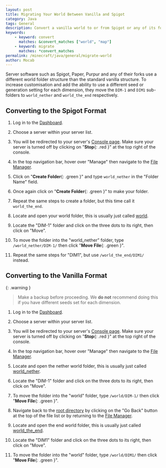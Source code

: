 ```yaml
---
layout: post
title: Migrating Your World Between Vanilla and Spigot
category: Java
tags: General
description: Convert a vanilla world to or from Spigot or any of its forks.
keywords:
    - keyword: convert
      matches: &convert_matches ["world", "map"]
    - keyword: migrate
      matches: *convert_matches
permalink: /minecraft/java/general/migrate-world
author: Mocab
---
```


Server software such as Spigot, Paper, Purpur and any of their forks use a different world folder structure than the standard vanilla structure. To increase customisation and add the ability to use a different seed or generation setting for each dimension, they move the `DIM-1` and `DIM1` sub-folders to `world_nether` and `world_the_end` respectively.

## Converting to the Spigot Format

1. Log in to the [Dashboard](https://client.falixnodes.net/).

2. Choose a server within your server list.

3. You will be redirected to your server's [Console page](https://client.falixnodes.net/server/console). Make sure your server is turned off by clicking on "**Stop**{: .red }" at the top right of the console.

4. In the top navigation bar, hover over "Manage" then navigate to the [File Manager](https://client.falixnodes.net/server/filemanager).

5. Click on "**Create Folder**{: .green }" and type `world_nether` in the "Folder Name" field.

6. Once again click on "**Create Folder**{: .green }" to make your folder.

7. Repeat the same steps to create a folder, but this time call it `world_the_end`.

8. Locate and open your world folder, this is usually just called [world](https://client.falixnodes.net/server/filemanager?dir=/world/).

9. Locate the "DIM-1" folder and click on the three dots to its right, then click on "Move".

10. To move the folder into the "world_nether" folder, type `/world_nether/DIM-1/` then click "**Move File**{: .green }".

11. Repeat the same steps for "DIM1", but use `/world_the_end/DIM1/` instead.

## Converting to the Vanilla Format

{: .warning }

> Make a backup before proceeding. We **do not** recommend doing this if you have different seeds set for each dimension.

1. Log in to the [Dashboard](https://client.falixnodes.net/).

2. Choose a server within your server list.

3. You will be redirected to your server's [Console page](https://client.falixnodes.net/server/console). Make sure your server is turned off by clicking on "**Stop**{: .red }" at the top right of the console.

4. In the top navigation bar, hover over "Manage" then navigate to the [File Manager](https://client.falixnodes.net/server/filemanager).

5. Locate and open the nether world folder, this is usually just called [world_nether](https://client.falixnodes.net/server/filemanager?dir=/world_nether/).

6. Locate the "DIM-1" folder and click on the three dots to its right, then click on "Move".

7. To move the folder into the "world" folder, type `/world/DIM-1/` then click "**Move File**{: .green }".

8. Navigate back to the [root directory](https://client.falixnodes.net/server/filemanager) by clicking on the "Go Back" button at the top of the file list or by returning to the [File Manager](https://client.falixnodes.net/server/filemanager).

9. Locate and open the end world folder, this is usually just called [world_the_end](https://client.falixnodes.net/server/filemanager?dir=/world_the_end/).

10. Locate the "DIM1" folder and click on the three dots to its right, then click on "Move".

11. To move the folder into the "world" folder, type `/world/DIM1/` then click "**Move File**{: .green }".
